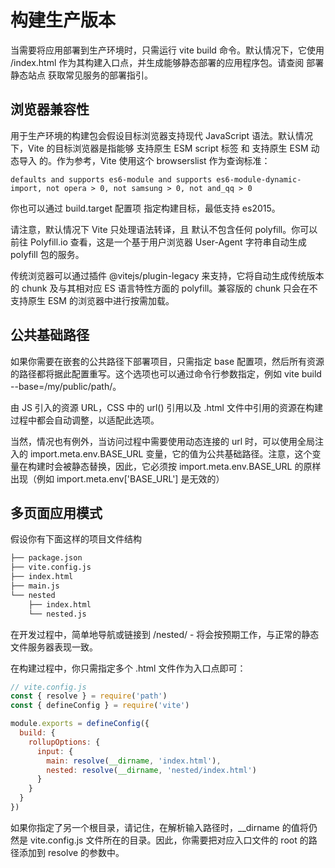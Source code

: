 # 构建生产版本

当需要将应用部署到生产环境时，只需运行 vite build 命令。默认情况下，它使用 <root>/index.html 作为其构建入口点，并生成能够静态部署的应用程序包。请查阅 部署静态站点 获取常见服务的部署指引。

## 浏览器兼容性

用于生产环境的构建包会假设目标浏览器支持现代 JavaScript 语法。默认情况下，Vite 的目标浏览器是指能够 支持原生 ESM script 标签 和 支持原生 ESM 动态导入 的。作为参考，Vite 使用这个 browserslist 作为查询标准：

```
defaults and supports es6-module and supports es6-module-dynamic-import, not opera > 0, not samsung > 0, not and_qq > 0
```

你也可以通过 build.target 配置项 指定构建目标，最低支持 es2015。

请注意，默认情况下 Vite 只处理语法转译，且 默认不包含任何 polyfill。你可以前往 Polyfill.io 查看，这是一个基于用户浏览器 User-Agent 字符串自动生成 polyfill 包的服务。

传统浏览器可以通过插件 @vitejs/plugin-legacy 来支持，它将自动生成传统版本的 chunk 及与其相对应 ES 语言特性方面的 polyfill。兼容版的 chunk 只会在不支持原生 ESM 的浏览器中进行按需加载。

## 公共基础路径

如果你需要在嵌套的公共路径下部署项目，只需指定 base 配置项，然后所有资源的路径都将据此配置重写。这个选项也可以通过命令行参数指定，例如 vite build --base=/my/public/path/。

由 JS 引入的资源 URL，CSS 中的 url() 引用以及 .html 文件中引用的资源在构建过程中都会自动调整，以适配此选项。

当然，情况也有例外，当访问过程中需要使用动态连接的 url 时，可以使用全局注入的 import.meta.env.BASE_URL 变量，它的值为公共基础路径。注意，这个变量在构建时会被静态替换，因此，它必须按 import.meta.env.BASE_URL 的原样出现（例如 import.meta.env['BASE_URL'] 是无效的）

## 多页面应用模式

假设你有下面这样的项目文件结构

``` bash
├── package.json
├── vite.config.js
├── index.html
├── main.js
└── nested
    ├── index.html
    └── nested.js
```

在开发过程中，简单地导航或链接到 /nested/ - 将会按预期工作，与正常的静态文件服务器表现一致。

在构建过程中，你只需指定多个 .html 文件作为入口点即可：

``` js
// vite.config.js
const { resolve } = require('path')
const { defineConfig } = require('vite')

module.exports = defineConfig({
  build: {
    rollupOptions: {
      input: {
        main: resolve(__dirname, 'index.html'),
        nested: resolve(__dirname, 'nested/index.html')
      }
    }
  }
})
```

如果你指定了另一个根目录，请记住，在解析输入路径时，__dirname 的值将仍然是 vite.config.js 文件所在的目录。因此，你需要把对应入口文件的 root 的路径添加到 resolve 的参数中。